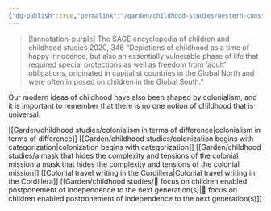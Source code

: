 ```yaml
---
{"dg-publish":true,"permalink":"/garden/childhood-studies/western-constructions-about-childhood-have-come-to-dominate-the-world/","created":"2024-05-01T22:01:51.436+08:00","updated":"2024-08-01T23:13:14.881+08:00"}
---
```


> [!annotation-purple] The SAGE encyclopedia of children and childhood studies 2020, 346
>“Depictions of childhood as a time of happy innocence, but also an essentially vulnerable phase of life that required special protections as well as freedom from ‘adult’ obligations, originated in capitalist countries in the Global North and were often imposed on children in the Global South.” 

Our modern ideas of childhood have also been shaped by colonialism, and it is important to remember that there is no one notion of childhood that is universal. 


[[Garden/childhood studies/colonialism in terms of difference\|colonialism in terms of difference]]
[[Garden/childhood studies/colonization begins with categorization\|colonization begins with categorization]]
[[Garden/childhood studies/a mask that hides the complexity and tensions of the colonial mission\|a mask that hides the complexity and tensions of the colonial mission]]
[[Colonial travel writing in the Cordillera\|Colonial travel writing in the Cordillera]]
[[Garden/childhood studies/🌱 focus on children enabled postponement of independence to the next generation(s)\|🌱 focus on children enabled postponement of independence to the next generation(s)]]
